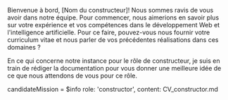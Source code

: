 Bienvenue à bord, [Nom du constructeur]! Nous sommes ravis de vous avoir dans notre équipe. Pour commencer, nous aimerions en savoir plus sur votre expérience et vos compétences dans le développement Web et l'intelligence artificielle. Pour ce faire, pouvez-vous nous fournir votre curriculum vitae et nous parler de vos précédentes réalisations dans ces domaines ?

En ce qui concerne notre instance pour le rôle de constructeur, je suis en train de rédiger la documentation pour vous donner une meilleure idée de ce que nous attendons de vous pour ce rôle.

candidateMission = $info role: 'constructor', content: CV\_constructor.md